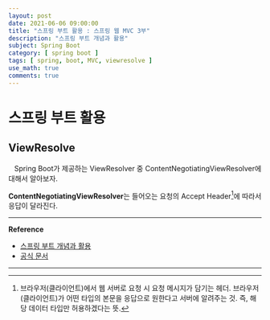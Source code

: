```yaml
---
layout: post
date: 2021-06-06 09:00:00
title: "스프링 부트 활용 : 스프링 웹 MVC 3부"
description: "스프링 부트 개념과 활용"
subject: Spring Boot
category: [ spring boot ]
tags: [ spring, boot, MVC, viewresolve ]
use_math: true
comments: true
---
```


# 스프링 부트 활용

## ViewResolve

&nbsp;&nbsp;&nbsp;Spring Boot가 제공하는 ViewResolver 중 ContentNegotiatingViewResolver에 대해서 알아보자.

<b>ContentNegotiatingViewResolver</b>는 들어오는 요청의 Accept Header[^1]에 따라서 응답이 달라진다.

---
**Reference**
+ [스프링 부트 개념과 활용](https://inf.run/Xny5)
+ [공식 문서](https://docs.spring.io/spring-boot/docs/2.0.3.RELEASE/reference/htmlsingle/)

---
[^1]:브라우저(클라이언트)에서 웹 서버로 요청 시 요청 메시지가 담기는 헤더. 브라우저(클라이언트)가 어떤 타입의 본문을 응답으로 원한다고 서버에 알려주는 것. 즉, 해당 데이터 타입만 허용하겠다는 뜻.